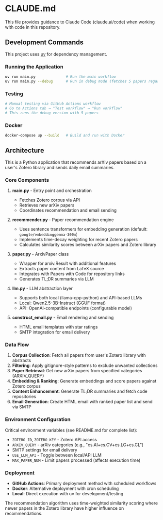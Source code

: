 # CLAUDE.md

This file provides guidance to Claude Code (claude.ai/code) when working with code in this repository.

## Development Commands

This project uses [uv](https://github.com/astral-sh/uv) for dependency management.

### Running the Application
```bash
uv run main.py              # Run the main workflow
uv run main.py --debug      # Run in debug mode (fetches 5 papers regardless of date)
```

### Testing
```bash
# Manual testing via GitHub Actions workflow
# Go to Actions tab → "Test workflow" → "Run workflow"
# This runs the debug version with 5 papers
```

### Docker
```bash
docker-compose up --build   # Build and run with Docker
```

## Architecture

This is a Python application that recommends arXiv papers based on a user's Zotero library and sends daily email summaries.

### Core Components

1. **main.py** - Entry point and orchestration
   - Fetches Zotero corpus via API
   - Retrieves new arXiv papers
   - Coordinates recommendation and email sending

2. **recommender.py** - Paper recommendation engine
   - Uses sentence transformers for embedding generation (default: `google/embeddinggemma-300m`)
   - Implements time-decay weighting for recent Zotero papers
   - Calculates similarity scores between arXiv papers and Zotero library

3. **paper.py** - ArxivPaper class
   - Wrapper for arxiv.Result with additional features
   - Extracts paper content from LaTeX source
   - Integrates with Papers with Code for repository links
   - Generates TL;DR summaries via LLM

4. **llm.py** - LLM abstraction layer
   - Supports both local (llama-cpp-python) and API-based LLMs
   - Local: Qwen2.5-3B-Instruct (GGUF format)
   - API: OpenAI-compatible endpoints (configurable model)

5. **construct_email.py** - Email rendering and sending
   - HTML email templates with star ratings
   - SMTP integration for email delivery

### Data Flow

1. **Corpus Collection**: Fetch all papers from user's Zotero library with abstracts
2. **Filtering**: Apply gitignore-style patterns to exclude unwanted collections
3. **Paper Retrieval**: Get new arXiv papers from specified categories (ARXIV_QUERY)
4. **Embedding & Ranking**: Generate embeddings and score papers against Zotero corpus
5. **Content Enhancement**: Generate TL;DR summaries and fetch code repositories
6. **Email Generation**: Create HTML email with ranked paper list and send via SMTP

### Environment Configuration

Critical environment variables (see README.md for complete list):
- `ZOTERO_ID`, `ZOTERO_KEY` - Zotero API access
- `ARXIV_QUERY` - arXiv categories (e.g., "cs.AI+cs.CV+cs.LG+cs.CL")
- SMTP settings for email delivery
- `USE_LLM_API` - Toggle between local/API LLM
- `MAX_PAPER_NUM` - Limit papers processed (affects execution time)

### Deployment

- **GitHub Actions**: Primary deployment method with scheduled workflows
- **Docker**: Alternative deployment with cron scheduling
- **Local**: Direct execution with uv for development/testing

The recommendation algorithm uses time-weighted similarity scoring where newer papers in the Zotero library have higher influence on recommendations.